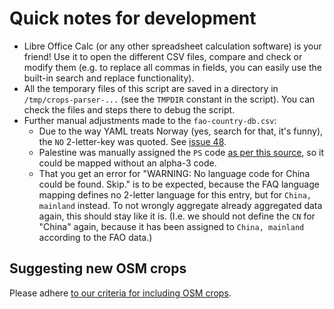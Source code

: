 # Quick notes for development

* Libre Office Calc (or any other spreadsheet calculation software) is your friend! Use it to open the different CSV files, compare and check or modify them (e.g. to replace all commas in fields, you can easily use the built-in search and replace functionality).
* All the temporary files of this script are saved in a directory in `/tmp/crops-parser-...` (see the `TMPDIR` constant in the script). You can check the files and steps there to debug the script.
* Further manual adjustments made to the `fao-country-db.csv`:
  * Due to the way YAML treats Norway (yes, search for that, it's funny), the `NO` 2-letter-key was quoted. See [issue 48](https://github.com/rugk/crops-parser/issues/48).
  * Palestine was manually assigned the `PS` code [as per this source](https://github.com/lukes/ISO-3166-Countries-with-Regional-Codes/blob/master/all/all.csv), so it could be mapped without an alpha-3 code.
  * That you get an error for "WARNING: No language code for China could be found. Skip." is to be expected, because the FAQ language mapping defines no 2-letter language for this entry, but for `China, mainland` instead. To not wrongly aggregate already aggregated data again, this should stay like it is. (I.e. we should not define the `CN` for "China" again, because it has been assigned to `China, mainland` according to the FAO data.)

## Suggesting new OSM crops

Please adhere [to our criteria for including OSM crops](https://github.com/rugk/crops-parser/wiki/Inclusion-conditions).
